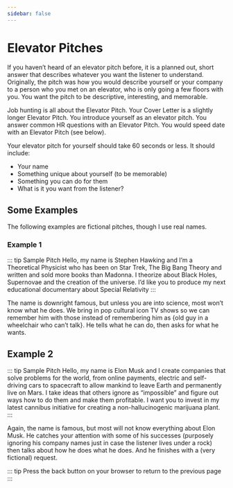 ```yaml
---
sidebar: false
---
```


# Elevator Pitches

If you haven’t heard of an elevator pitch before, it is a planned out, short answer that describes whatever you want the listener to understand. Originally, the pitch was how you would describe yourself or your company to a person who you met on an elevator, who is only going a few floors with you. You want the pitch to be descriptive, interesting, and memorable.

Job hunting is all about the Elevator Pitch. Your Cover Letter is a slightly longer Elevator Pitch. You introduce yourself as an elevator pitch. You answer common HR questions with an Elevator Pitch. You would speed date with an Elevator Pitch (see below).

Your elevator pitch for yourself should take 60 seconds or less. It should include:
- Your name
- Something unique about yourself (to be memorable)
- Something you can do for them
-  What is it you want from the listener?

## Some Examples

The following examples are fictional pitches, though I use real names.
### Example 1
::: tip Sample Pitch
Hello, my name is Stephen Hawking and I’m a Theoretical Physicist who has been on Star Trek, The Big Bang Theory and written and sold more books than Madonna. I theorize about Black Holes, Supernovae and the creation of the universe. I’d like you to produce my next educational documentary about Special Relativity
:::

The name is downright famous, but unless you are into science, most won’t know what he does. We bring in pop cultural icon TV shows so we can remember him with those instead of remembering him as {old guy in a wheelchair who can’t talk}. He tells what he can do, then asks for what he wants.

## Example 2
::: tip Sample Pitch
Hello, my name is Elon Musk and I create companies that solve problems for the world, from online payments, electric and self-driving cars to spacecraft to allow mankind to leave Earth and permanently live on Mars. I take ideas that others ignore as “impossible” and figure out ways how to do them and make them profitable. I want you to invest in my latest cannibus initiative for creating a non-hallucinogenic marijuana plant.
:::

Again, the name is famous, but most will not know everything about Elon Musk. He catches your attention with some of his successes (purposely ignoring his company names just in case the listener lives under a rock) then talks about how he does what he does. And he finishes with a (very fictional) request.

<Back-Button />
::: tip
Press the back button on your browser to return to the previous page
:::